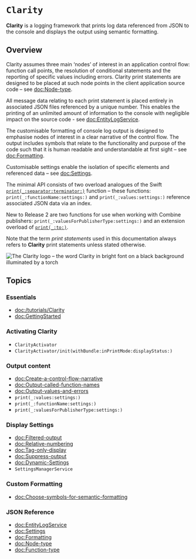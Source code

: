 # ``Clarity``

**Clarity** is a logging framework that prints log data referenced from JSON to the console and displays the output using semantic formatting.    

## Overview

Clarity assumes three main ‘nodes’ of interest in an application control flow: function call points, the resolution of conditional statements and the reporting of specific values including errors. Clarity print statements are designed to be placed at such node points in the client application source code – see <doc:Node-type>.

All message data relating to each print statement is placed entirely in associated JSON files referenced by a unique number. This enables the printing of an unlimited amount of information to the console with negligible impact on the source code - see <doc:EntityLogService>.

The customisable formatting of console log output is designed to emphasise nodes of interest in a clear narrative of the control flow. The output includes symbols that relate to the functionality and purpose of the code such that it is human readable and understandable at first sight – see <doc:Formatting>. 

Customisable settings enable the isolation of specific elements and referenced data – see <doc:Settings>. 

The minimal API consists of two overload analogues of the Swift [`print(_:separator:terminator:)`](https://developer.apple.com/documentation/swift/1541053-print) function – these functions: ``print(_:functionName:settings:)`` and  ``print(_:values:settings:)`` reference associated JSON data via an index. 


New to Release 2 are two functions for use when working with Combine publishers: ``print(_:valuesForPublisherType:settings:)`` and an extension overload of [`print(_:to:)`](https://developer.apple.com/documentation/combine/publishers/receiveon/print(_:to:)/).

Note that the term *print statements* used in this documentation always refers to **Clarity** print statements unless stated otherwise.

![The Clarity logo – the word Clarity in bright font on a black background illuminated by a torch ](clarity-logo.png)

## Topics

### Essentials
- <doc:/tutorials/Clarity>
- <doc:GettingStarted>

### Activating Clarity
- ``ClarityActivator``
- ``ClarityActivator/init(withBundle:inPrintMode:displayStatus:)``
 



### Output content
- <doc:Create-a-control-flow-narrative>
- <doc:Output-called-function-names>
- <doc:Output-values-and-errors>
- ``print(_:values:settings:)``
- ``print(_:functionName:settings:)``
- ``print(_:valuesForPublisherType:settings:)``


### Display Settings

- <doc:Filtered-output>
- <doc:Relative-numbering>
- <doc:Tag-only-display>
- <doc:Suppress-output>
- <doc:Dynamic-Settings>
- ``SettingsManagerService``

### Custom Formatting
- <doc:Choose-symbols-for-semantic-formatting>


### JSON Reference

- <doc:EntityLogService>
- <doc:Settings>
- <doc:Formatting>
- <doc:Node-type>
- <doc:Function-type>





